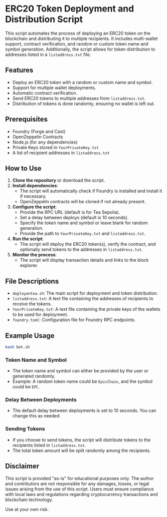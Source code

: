 
# ERC20 Token Deployment and Distribution Script

This script automates the process of deploying an ERC20 token on the blockchain and distributing it to multiple recipients. It includes multi-wallet support, contract verification, and random or custom token name and symbol generation. Additionally, the script allows for token distribution to addresses listed in a `listaddress.txt` file.

## Features

- Deploy an ERC20 token with a random or custom name and symbol.
- Support for multiple wallet deployments.
- Automatic contract verification.
- Send ERC20 tokens to multiple addresses from `listaddress.txt`.
- Distribution of tokens is done randomly, ensuring no wallet is left out.

## Prerequisites

- Foundry (Forge and Cast)
- OpenZeppelin Contracts
- Node.js (for any dependencies)
- Private Keys stored in `YourPrivateKey.txt`
- A list of recipient addresses in `listaddress.txt`

## How to Use

1. **Clone the repository** or download the script.
2. **Install dependencies**:
   - The script will automatically check if Foundry is installed and install it if necessary.
   - OpenZeppelin contracts will be cloned if not already present.
3. **Configure the script**:
   - Provide the RPC URL (default is for Tea Sepolia).
   - Set a delay between deploys (default is 10 seconds).
   - Specify the token name and symbol or leave blank for random generation.
   - Provide the path to `YourPrivateKey.txt` and `listaddress.txt`.
4. **Run the script**:
   - The script will deploy the ERC20 token(s), verify the contract, and optionally send tokens to the addresses in `listaddress.txt`.
5. **Monitor the process**:
   - The script will display transaction details and links to the block explorer.

## File Descriptions

- `deployontea.sh`: The main script for deployment and token distribution.
- `listaddress.txt`: A text file containing the addresses of recipients to receive the tokens.
- `YourPrivateKey.txt`: A text file containing the private keys of the wallets to be used for deployment.
- `foundry.toml`: Configuration file for Foundry RPC endpoints.

## Example Usage

```bash
bash bot.sh
```

### Token Name and Symbol

- The token name and symbol can either be provided by the user or generated randomly.
- Example: A random token name could be `EpicChain`, and the symbol could be `EPC`.

### Delay Between Deployments

- The default delay between deployments is set to 10 seconds. You can change this as needed.

### Sending Tokens

- If you choose to send tokens, the script will distribute tokens to the recipients listed in `listaddress.txt`.
- The total token amount will be split randomly among the recipients.

## **Disclaimer**
This script is provided "as-is" for educational purposes only. The author and contributors are not responsible for any damages, losses, or legal issues arising from the use of this script. Users must ensure compliance with local laws and regulations regarding cryptocurrency transactions and blockchain technology.

Use at your own risk.
